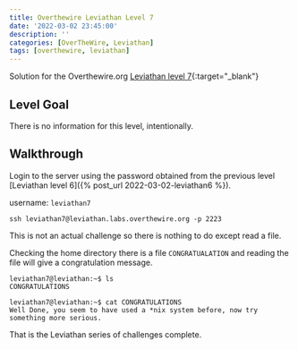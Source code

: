 ```yaml
---
title: Overthewire Leviathan Level 7
date: '2022-03-02 23:45:00'
description: ''
categories: [OverTheWire, Leviathan]
tags: [overthewire, leviathan]
---
```


Solution for the Overthewire.org [Leviathan level 7](https://overthewire.org/wargames/leviathan/leviathan7.html){:target="\_blank"}

## Level Goal  

There is no information for this level, intentionally.

## Walkthrough

Login to the server using the password obtained from the previous level [Leviathan level 6]({% post_url 2022-03-02-leviathan6 %}).

username: `leviathan7`

```ssh
ssh leviathan7@leviathan.labs.overthewire.org -p 2223
```

This is not an actual challenge so there is nothing to do except read a file.

Checking the home directory there is a file `CONGRATUALATION` and reading the file will give a congratulation message.

```shell
leviathan7@leviathan:~$ ls
CONGRATULATIONS

leviathan7@leviathan:~$ cat CONGRATULATIONS 
Well Done, you seem to have used a *nix system before, now try something more serious.
```

That is the Leviathan series of challenges complete.
